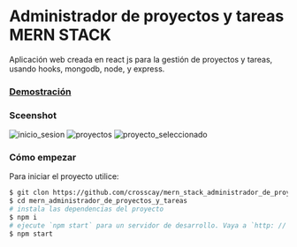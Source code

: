 # Administrador de proyectos y tareas MERN STACK
Aplicación web creada en react js para la gestión de proyectos y tareas, usando hooks, mongodb, node, y express.

### [Demostración](https://mern-administrador-de-proyectos-y-tareas.netlify.app/)

### Sceenshot
![inicio_sesion](https://user-images.githubusercontent.com/15184739/106368876-215de300-631b-11eb-812e-0c1982b03b49.PNG)
![proyectos](https://user-images.githubusercontent.com/15184739/106368883-2d49a500-631b-11eb-869e-1837b108586e.PNG)
![proyecto_seleccionado](https://user-images.githubusercontent.com/15184739/106368899-46525600-631b-11eb-9fe7-836bab286583.PNG)

### Cómo empezar

Para iniciar el proyecto utilice:

```bash
$ git clon https://github.com/crosscay/mern_stack_administrador_de_proyectos_y_tareas_react_js.git
$ cd mern_administrador_de_proyectos_y_tareas
# instala las dependencias del proyecto
$ npm i
# ejecute `npm start` para un servidor de desarrollo. Vaya a `http: // localhost: 3000 /`. La aplicación se volverá a cargar automáticamente si cambia alguno de los archivos de origen.
$ npm start
```